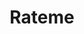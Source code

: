 ---
title: Rateme
crosslinks:
- amiugly
- hapas
- SkincareAddiction
- gainit
- truerateme
- Meditation
- rate
- curlyhair
- Fitness
- AsianBeauty
- malehairadvice
- PlasticSurgery
- RoastMe
- AskReddit
- MakeupAddiction
- OutOfTheLoop
- shorthairedhotties
- FreeCompliments
- fatpeoplestories
- UnpopularOpinions
---